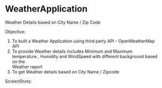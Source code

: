 # WeatherApplication
Weather Details based on City Name / Zip Code

Objective:
1) To built a Weather Application using third party API - OpenWeatherMap API
2) To provide Weather details includes Minimum and Maximum temperature , Humidity and WindSpeed with different background based on the  
   Weather report
3) To get Weather details based on City Name / Zipcode


ScreenShots:


